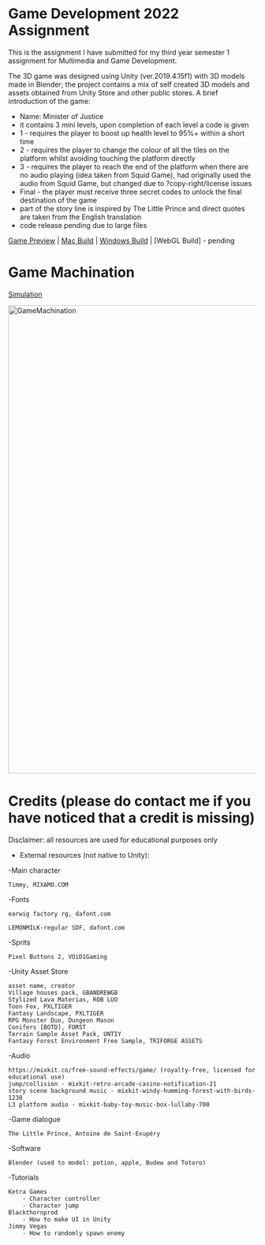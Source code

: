 # Game Development 2022 Assignment

This is the assignment I have submitted for my third year semester 1 assignment for Multimedia and Game Development.

The 3D game was designed using Unity (ver.2019.4.15f1) with 3D models made in Blender; the project contains a mix of self created 3D models and assets obtained from Unity Store and other public stores.
A brief introduction of the game:
- Name: Minister of Justice
- it contains 3 mini levels, upon completion of each level a code is given
- 1 - requires the player to boost up health level to 95%+ within a short time
- 2 - requires the player to change the colour of all the tiles on the platform whilst avoiding touching the platform directly
- 3 - requires the player to reach the end of the platform when there are no audio playing (idea taken from Squid Game), had originally used the audio from Squid Game, but changed due to ?copy-right/license issues
- Final - the player must receive three secret codes to unlock the final destination of the game
- part of the story line is inspired by The Little Prince and direct quotes are taken from the English translation
- code release pending due to large files 

[Game Preview](https://drive.google.com/file/d/1n77x-B8NY5K2oCIOCtta5-177qBJKADo/view?usp=sharing) | 
[Mac Build](https://drive.google.com/file/d/1Z6_TWyRr5Nt70es65A7l1Ul7KopXq67t/view?usp=sharing) | 
[Windows Build](https://drive.google.com/file/d/1NIcJJxTsWBG-rVYZwkmLB5RxyPFpzmkV/view?usp=sharing) | 
[WebGL Build] - pending


# Game Machination
[Simulation](https://my.machinations.io/d/Copy-of-MoJ/08bec2aad0edb9ed448308158f7ff0d7c) 

<img width="950" alt="GameMachination" src="https://user-images.githubusercontent.com/45407662/177601176-d43f190a-0c1a-4d9c-9bf1-759f1f82ffe0.png">


# Credits (please do contact me if you have noticed that a credit is missing)
Disclaimer: all resources are used for educational purposes only

- External resources (not native to Unity):

-Main character

	Timmy, MIXAMO.COM
	
-Fonts

	earwig factory rg, dafont.com
	
	LEMONMILK-regular SDF, dafont.com
	
-Sprits

	Pixel Buttons 2, VOiD1Gaming
	
-Unity Asset Store

	asset name, creator
	Village houses pack, GBANDREWGB
	Stylized Lava Materias, ROB LUO
	Toon Fox, PXLTIGER
	Fantasy Landscape, PXLTIGER
	RPG Monster Duo, Dungeon Mason
	Conifers [BOTD], FORST
	Terrain Sample Asset Pack, UNTIY
	Fantasy Forest Environment Free Sample, TRIFORGE ASSETS
	
	
-Audio 

	https://mixkit.co/free-sound-effects/game/ (royalty-free, licensed for educational use)
	jump/collision - mixkit-retro-arcade-casino-notification-21
	story scene background music - mixkit-windy-humming-forest-with-birds-1238
	L3 platform audio - mixkit-baby-toy-music-box-lullaby-700
	

-Game dialogue

	The Little Prince, Antoine de Saint-Exupéry
	
-Software

	Blender (used to model: potion, apple, Budew and Totoro)
	
-Tutorials

	Ketra Games
		- Character controller
		- Character jump
	Blackthornprod
		- How to make UI in Unity
	Jimmy Vegas
		- How to randomly spawn enemy
